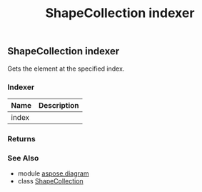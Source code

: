 ﻿---
title: ShapeCollection indexer
second_title: Aspose.Diagram for Python via .NET API References
description: 
type: docs
weight: 110
url: /python-net/aspose.diagram/shapecollection/__getitem__/
is_root: false
---

## ShapeCollection indexer


Gets the element at the specified index.
### Indexer
| Name | Description |
| :- | :- |
| index |  |


### Returns 




### See Also
* module [aspose.diagram](../../)
* class [ShapeCollection](/diagram/python-net/aspose.diagram/shapecollection)
